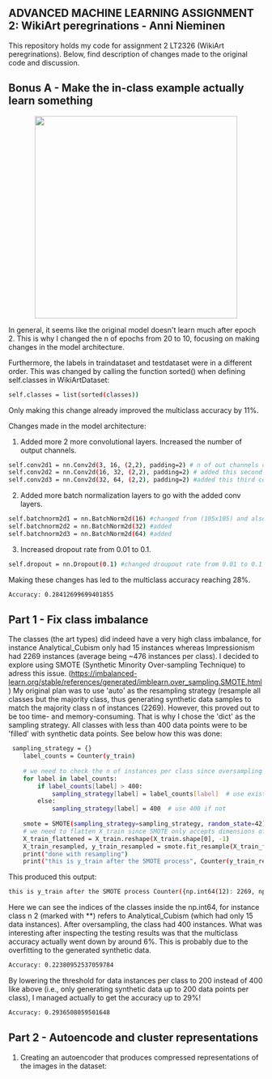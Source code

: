 ## ﻿ADVANCED MACHINE LEARNING ASSIGNMENT 2: WikiArt peregrinations - Anni Nieminen

This repository holds my code for assignment 2 LT2326 (WikiArt peregrinations).
Below, find description of changes made to the original code and discussion.

## Bonus A - Make the in-class example actually learn something
<p align="center">
  <img width="400" height="400" src="https://github.com/user-attachments/assets/39ed1222-abcc-486e-9834-ea843d321526">
</p>

In general, it seems like the original model doesn't learn much after epoch 2. This is why I changed the n of epochs from 20 to 10, focusing on making changes in the model architecture.

Furthermore, the labels in traindataset and testdataset were in a different order. This was changed by calling the function sorted() when defining self.classes in WikiArtDataset:

```bash
self.classes = list(sorted(classes))
```
Only making this change already improved the multiclass accuracy by 11%.

Changes made in the model architecture: 

1. Added more 2 more convolutional layers. Increased the number of output channels.
   
```bash
self.conv2d1 = nn.Conv2d(3, 16, (2,2), padding=2) # n of out channels changed from 1 to 16, but kept kernel size at (2,2)
self.conv2d2 = nn.Conv2d(16, 32, (2,2), padding=2) # added this second convolutional layer
self.conv2d3 = nn.Conv2d(32, 64, (2,2), padding=2) #added this third convolutional layer
```
2. Added more batch normalization layers to go with the added conv layers.

```bash
self.batchnorm2d1 = nn.BatchNorm2d(16) #changed from (105x105) and also changed to BatchNorm2d
self.batchnorm2d2 = nn.BatchNorm2d(32) #added
self.batchnorm2d3 = nn.BatchNorm2d(64) #added
```
3. Increased dropout rate from 0.01 to 0.1.

```bash
self.dropout = nn.Dropout(0.1) #changed droupout rate from 0.01 to 0.1
```
Making these changes has led to the multiclass accuracy reaching 28%.

```bash
Accuracy: 0.28412699699401855
```
## Part 1 - Fix class imbalance 

The classes (the art types) did indeed have a very high class imbalance, for instance Analytical_Cubism only had 15 instances whereas Impressionism had 2269 instances (average being ~476 instances per class).
I decided to explore using SMOTE (Synthetic Minority Over-sampling Technique) to adress this issue. (https://imbalanced-learn.org/stable/references/generated/imblearn.over_sampling.SMOTE.html)
My original plan was to use 'auto' as the resampling strategy (resample all classes but the majority class, thus generating synthetic data samples to match the majority class n of instances (2269).
However, this proved out to be too time- and memory-consuming. That is why I chose the 'dict' as the sampling strategy. All classes with less than 400 data points were to be 'filled' with synthetic data points.
See below how this was done: 
```bash
 sampling_strategy = {}
    label_counts = Counter(y_train)
    
    # we need to check the n of instances per class since oversampling will not work if the n of instances wanted is lower than the existing n of instances  
    for label in label_counts:
        if label_counts[label] > 400:
            sampling_strategy[label] = label_counts[label]  # use existing if n of instances surpasses 400
        else:
            sampling_strategy[label] = 400  # use 400 if not
            
    smote = SMOTE(sampling_strategy=sampling_strategy, random_state=42)
    # we need to flatten X_train since SMOTE only accepts dimensions of <=2
    X_train_flattened = X_train.reshape(X_train.shape[0], -1)
    X_train_resampled, y_train_resampled = smote.fit_resample(X_train_flattened, y_train)
    print("done with resampling")
    print("this is y_train after the SMOTE process", Counter(y_train_resampled))
```
This produced this output: 
```bash
this is y_train after the SMOTE process Counter({np.int64(12): 2269, np.int64(21): 1712, np.int64(23): 1157, np.int64(9): 1127, np.int64(20): 946, np.int64(4): 721, np.int64(3): 688, np.int64(24): 679, np.int64(0): 449, np.int64(17): 413, **np.int64(2): 400**, np.int64(5): 400, np.int64(7): 400, np.int64(26): 400, np.int64(16): 400, np.int64(15): 400, np.int64(22): 400, np.int64(14): 400, np.int64(13): 400, np.int64(10): 400, np.int64(11): 400, np.int64(8): 400, np.int64(18): 400, np.int64(6): 400, np.int64(19): 400, np.int64(25): 400, np.int64(1): 400})
```
Here we can see the indices of the classes inside the np.int64, for instance class n 2 (marked with **) refers to Analytical_Cubism (which had only 15 data instances). After oversampling, the class had 400 instances.
What was interesting after inspecting the testing results was that the multiclass accuracy actually went down by around 6%.
This is probably due to the overfitting to the generated synthetic data. 
```bash
Accuracy: 0.22380952537059784
```
By lowering the threshold for data instances per class to 200 instead of 400 like above (i.e., only generating synthetic data up to 200 data points per class), I managed actually to get the accuracy up to 29%!
```bash
Accuracy: 0.2936508059501648
```
## Part 2 - Autoencode and cluster representations
1. Creating an autoencoder that produces compressed representations of the images in the dataset:
